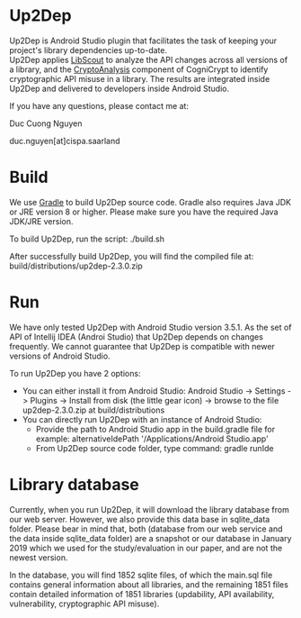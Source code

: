 # Up2Dep

Up2Dep is Android Studio plugin that facilitates the task of keeping your project's library dependencies up-to-date.<br>
Up2Dep applies [LibScout](https://github.com/reddr/LibScout) to analyze the API changes across all versions of a library, and the [CryptoAnalysis](https://github.com/CROSSINGTUD/CryptoAnalysis) component of CogniCrypt to identify cryptographic API misuse in a library. The results are integrated inside Up2Dep and delivered to developers inside Android Studio.

If you have any questions, please contact me at:

Duc Cuong Nguyen

duc.nguyen[at]cispa.saarland


# Build
We use [Gradle](https://gradle.org/) to build Up2Dep source code. Gradle also requires Java JDK or JRE version 8 or higher. Please make sure you have the required Java JDK/JRE version.

To build Up2Dep, run the script: ./build.sh

After successfully build Up2Dep, you will find the compiled file at: build/distributions/up2dep-2.3.0.zip

# Run
We have only tested Up2Dep with Android Studio version 3.5.1. As the set of API of Intellij IDEA (Androi Studio) that Up2Dep depends on changes frequently. We cannot guarantee that Up2Dep is compatible with newer versions of Android Studio.

To run Up2Dep you have 2 options:
- You can either install it from Android Studio: Android Studio -> Settings -> Plugins -> Install from disk (the little gear icon) -> browse to the file up2dep-2.3.0.zip at build/distributions
- You can directly run Up2Dep with an instance of Android Studio:
  - Provide the path to Android Studio app in the build.gradle file for example: alternativeIdePath '/Applications/Android Studio.app'
  - From Up2Dep source code folder, type command: gradle runIde


# Library database
Currently, when you run Up2Dep, it will download the library database from our web server. However, we also provide this data base in sqlite_data folder. Please bear in mind that, both (database from our web service and the data inside sqlite_data folder) are a snapshot or our database in January 2019 which we used for the study/evaluation in our paper, and are not the newest version. 

In the database, you will find 1852 sqlite files, of which the main.sql file contains general information about all libraries, and the remaining 1851 files contain detailed information of 1851 libraries (updability, API availability, vulnerability, cryptographic API misuse).

